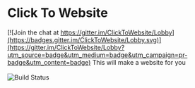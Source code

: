 # Click To Website

[![Join the chat at https://gitter.im/ClickToWebsite/Lobby](https://badges.gitter.im/ClickToWebsite/Lobby.svg)](https://gitter.im/ClickToWebsite/Lobby?utm_source=badge&utm_medium=badge&utm_campaign=pr-badge&utm_content=badge)
This will make a website for you
<br><br>
![Build Status](https://dmp9.uk/jenkins/job/Click%20To%20Website/badge/icon)

